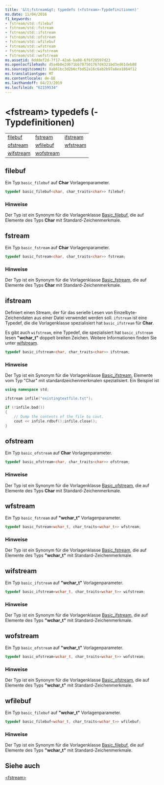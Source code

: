 ```yaml
---
title: '&lt;fstream&gt; typedefs (<fstream>-Typdefinitionen)'
ms.date: 11/04/2016
f1_keywords:
- fstream/std::filebuf
- fstream/std::fstream
- fstream/std::ifstream
- fstream/std::ofstream
- fstream/std::wfilebuf
- fstream/std::wfstream
- fstream/std::wifstream
- fstream/std::wofstream
ms.assetid: 8dddef2d-7f17-42a6-ba08-6f6f20597d23
ms.openlocfilehash: d5a4b0e2d671bb787501767d4321bd3ed61deb88
ms.sourcegitcommit: 0ab61bc3d2b6cfbd52a16c6ab2b97a8ea1864f12
ms.translationtype: MT
ms.contentlocale: de-DE
ms.lasthandoff: 04/23/2019
ms.locfileid: "62159534"
---
```

# <a name="ltfstreamgt-typedefs"></a>&lt;fstream&gt; typedefs (<fstream>-Typdefinitionen)

||||
|-|-|-|
|[filebuf](#filebuf)|[fstream](#fstream)|[ifstream](#ifstream)|
|[ofstream](#ofstream)|[wfilebuf](#wfilebuf)|[wfstream](#wfstream)|
|[wifstream](#wifstream)|[wofstream](#wofstream)|

## <a name="filebuf"></a> filebuf

Ein Typ `basic_filebuf` auf **Char** Vorlagenparameter.

```cpp
typedef basic_filebuf<char, char_traits<char>> filebuf;
```

### <a name="remarks"></a>Hinweise

Der Typ ist ein Synonym für die Vorlagenklasse [Basic_filebuf](../standard-library/basic-filebuf-class.md), die auf Elemente des Typs **Char** mit Standard-Zeichenmerkmale.

## <a name="fstream"></a> fstream

Ein Typ `basic_fstream` auf **Char** Vorlagenparameter.

```cpp
typedef basic_fstream<char, char_traits<char>> fstream;
```

### <a name="remarks"></a>Hinweise

Der Typ ist ein Synonym für die Vorlagenklasse [Basic_fstream](../standard-library/basic-fstream-class.md), die auf Elemente des Typs **Char** mit Standard-Zeichenmerkmale.

## <a name="ifstream"></a> ifstream

Definiert einen Stream, der für das serielle Lesen von Einzelbyte-Zeichendaten aus einer Datei verwendet werden soll. `ifstream` ist eine Typedef, die die Vorlagenklasse spezialisiert hat `basic_ifstream` für **Char**.

Es gibt auch `wifstream`, eine Typedef, die spezialisiert hat `basic_ifstream` lesen **"wchar_t"** doppelt breiten Zeichen. Weitere Informationen finden Sie unter [wifstream](../standard-library/fstream-typedefs.md#wifstream).

```cpp
typedef basic_ifstream<char, char_traits<char>> ifstream;
```

### <a name="remarks"></a>Hinweise

Der Typ ist ein Synonym für die Vorlagenklasse [Basic_ifstream](../standard-library/basic-ifstream-class.md), Elemente vom Typ "Char" mit standardzeichenmerkmalen spezialisiert. Ein Beispiel ist

```cpp
using namespace std;

ifstream infile("existingtextfile.txt");

if (!infile.bad())
{
    // Dump the contents of the file to cout.
    cout << infile.rdbuf();infile.close();
}
```

## <a name="ofstream"></a> ofstream

Ein Typ `basic_ofstream` auf **Char** Vorlagenparameter.

```cpp
typedef basic_ofstream<char, char_traits<char>> ofstream;
```

### <a name="remarks"></a>Hinweise

Der Typ ist ein Synonym für die Vorlagenklasse [Basic_ofstream](../standard-library/basic-ofstream-class.md), die auf Elemente des Typs **Char** mit Standard-Zeichenmerkmale.

## <a name="wfstream"></a> wfstream

Ein Typ `basic_fstream` auf **"wchar_t"** Vorlagenparameter.

```cpp
typedef basic_fstream<wchar_t, char_traits<wchar_t>> wfstream;
```

### <a name="remarks"></a>Hinweise

Der Typ ist ein Synonym für die Vorlagenklasse [Basic_fstream](../standard-library/basic-fstream-class.md), die auf Elemente des Typs **"wchar_t"** mit Standard-Zeichenmerkmale.

## <a name="wifstream"></a> wifstream

Ein Typ `basic_ifstream` auf **"wchar_t"** Vorlagenparameter.

```cpp
typedef basic_ifstream<wchar_t, char_traits<wchar_t>> wifstream;
```

### <a name="remarks"></a>Hinweise

Der Typ ist ein Synonym für die Vorlagenklasse [Basic_ifstream](../standard-library/basic-ifstream-class.md), die auf Elemente des Typs **"wchar_t"** mit Standard-Zeichenmerkmale.

## <a name="wofstream"></a> wofstream

Ein Typ `basic_ofstream` auf **"wchar_t"** Vorlagenparameter.

```cpp
typedef basic_ofstream<wchar_t, char_traits<wchar_t>> wofstream;
```

### <a name="remarks"></a>Hinweise

Der Typ ist ein Synonym für die Vorlagenklasse [Basic_ofstream](../standard-library/basic-ofstream-class.md), die auf Elemente des Typs **"wchar_t"** mit Standard-Zeichenmerkmale.

## <a name="wfilebuf"></a> wfilebuf

Ein Typ `basic_filebuf` auf **"wchar_t"** Vorlagenparameter.

```cpp
typedef basic_filebuf<wchar_t, char_traits<wchar_t>> wfilebuf;
```

### <a name="remarks"></a>Hinweise

Der Typ ist ein Synonym für die Vorlagenklasse [Basic_filebuf](../standard-library/basic-filebuf-class.md), die auf Elemente des Typs **"wchar_t"** mit Standard-Zeichenmerkmale.

## <a name="see-also"></a>Siehe auch

[\<fstream>](../standard-library/fstream.md)<br/>
